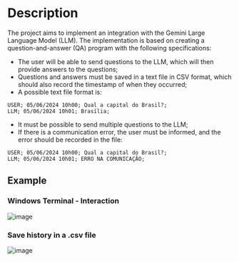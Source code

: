 # Description
The project aims to implement an integration with the Gemini Large Language Model (LLM). The implementation is based on creating a question-and-answer (QA) program with the following specifications:
- The user will be able to send questions to the LLM, which will then provide answers to the questions;
- Questions and answers must be saved in a text file in CSV format, which should also record the timestamp of when they occurred;
- A possible text file format is:

```
USER; 05/06/2024 10h00; Qual a capital do Brasil?;
LLM; 05/06/2024 10h01; Brasília;
```
- It must be possible to send multiple questions to the LLM;
- If there is a communication error, the user must be informed, and the error should be recorded in the file:

```
USER; 05/06/2024 10h00; Qual a capital do Brasil?;
LLM; 05/06/2024 10h01; ERRO NA COMUNICAÇÃO;
```

## Example
### Windows Terminal - Interaction
![image](https://github.com/user-attachments/assets/ff80d6d9-807b-4c7e-904d-97a32481ca3d)
<br>
### Save history in a .csv file
![image](https://github.com/user-attachments/assets/d942e8cc-579d-4d6d-a607-237e28ff402a)

